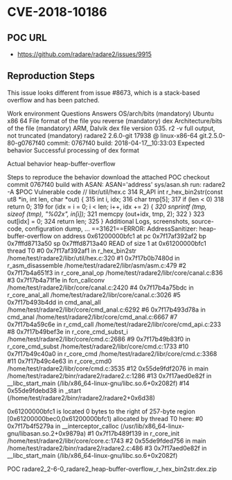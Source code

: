 # CVE-2018-10186

## POC URL
- https://github.com/radare/radare2/issues/9915

## Reproduction Steps
This issue looks different from issue #8673, which is a stack-based overflow and has been patched.

Work environment
Questions	Answers
OS/arch/bits (mandatory)	Ubuntu x86 64
File format of the file you reverse (mandatory)	dex
Architecture/bits of the file (mandatory)	ARM, Dalvik dex file version 035.
r2 -v full output, not truncated (mandatory)	radare2 2.6.0-git 17938 @ linux-x86-64 git.2.5.0-80-g0767f40 commit: 0767f40 build: 2018-04-17__10:33:03
Expected behavior
Successful processing of dex format

Actual behavior
heap-buffer-overflow

Steps to reproduce the behavior
download the attached POC
checkout commit 0767f40
build with ASAN: ASAN='address' sys/asan.sh
run: radare2 -A $POC
Vulnerable code
// libr/util/hex.c
314 R_API int r_hex_bin2str(const ut8 *in, int len, char *out) {
315         int i, idx;
316         char tmp[5];
317         if (len < 0)
318                 return 0;
319         for (idx = i = 0; i < len; i++, idx += 2)  {
_320                 snprintf (tmp, sizeof (tmp), "%02x", in[i]);_
321                 memcpy (out+idx, tmp, 2);
322         }
323         out[idx] = 0;
324         return len;
325 }
Additional Logs, screenshots, source-code, configuration dump, ...
==31621==ERROR: AddressSanitizer: heap-buffer-overflow on address 0x61200000bfc1 at pc 0x7f17af392af2 bp 0x7fffd8713a50 sp 0x7fffd8713a40
READ of size 1 at 0x61200000bfc1 thread T0
#0 0x7f17af392af1 in r_hex_bin2str /home/test/radare2/libr/util/hex.c:320
#1 0x7f17b0b7480d in r_asm_disassemble /home/test/radare2/libr/asm/asm.c:479
#2 0x7f17b4a651f3 in r_core_anal_op /home/test/radare2/libr/core/canal.c:836
#3 0x7f17b4a71f1e in fcn_callconv /home/test/radare2/libr/core/canal.c:2420
#4 0x7f17b4a75bdc in r_core_anal_all /home/test/radare2/libr/core/canal.c:3026
#5 0x7f17b493b4dd in cmd_anal_all /home/test/radare2/libr/core/cmd_anal.c:6292
#6 0x7f17b493d78a in cmd_anal /home/test/radare2/libr/core/cmd_anal.c:6667
#7 0x7f17b4a59c6e in r_cmd_call /home/test/radare2/libr/core/cmd_api.c:233
#8 0x7f17b49bef3e in r_core_cmd_subst_i /home/test/radare2/libr/core/cmd.c:2686
#9 0x7f17b49b83f0 in r_core_cmd_subst /home/test/radare2/libr/core/cmd.c:1733
#10 0x7f17b49c40a0 in r_core_cmd /home/test/radare2/libr/core/cmd.c:3368
#11 0x7f17b49c4e63 in r_core_cmd0 /home/test/radare2/libr/core/cmd.c:3535
#12 0x55de9fdf2076 in main /home/test/radare2/binr/radare2/radare2.c:1286
#13 0x7f17aed0e82f in __libc_start_main (/lib/x86_64-linux-gnu/libc.so.6+0x2082f)
#14 0x55de9fdebd38 in _start (/home/test/radare2/binr/radare2/radare2+0x6d38)

0x61200000bfc1 is located 0 bytes to the right of 257-byte region [0x61200000bec0,0x61200000bfc1)
allocated by thread T0 here:
#0 0x7f17b4f5279a in __interceptor_calloc (/usr/lib/x86_64-linux-gnu/libasan.so.2+0x9879a)
#1 0x7f17b489f139 in r_core_init /home/test/radare2/libr/core/core.c:1743
#2 0x55de9fded756 in main /home/test/radare2/binr/radare2/radare2.c:486
#3 0x7f17aed0e82f in __libc_start_main (/lib/x86_64-linux-gnu/libc.so.6+0x2082f)

POC
radare2_2-6-0_radare2_heap-buffer-overflow_r_hex_bin2str.dex.zip
